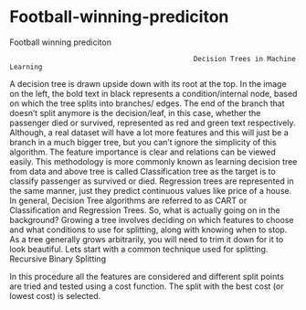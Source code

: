 # Football-winning-prediciton
Football winning prediciton

                                                 Decision Trees in Machine Learning

 A decision tree is drawn upside down with its root at the top. In the image on the left, the bold text in black represents a condition/internal node, based on which the tree splits into branches/ edges. The end of the branch that doesn’t split anymore is the decision/leaf, in this case, whether the passenger died or survived, represented as red and green text respectively.
Although, a real dataset will have a lot more features and this will just be a branch in a much bigger tree, but you can’t ignore the simplicity of this algorithm. The feature importance is clear and relations can be viewed easily. This methodology is more commonly known as learning decision tree from data and above tree is called Classification tree as the target is to classify passenger as survived or died. Regression trees are represented in the same manner, just they predict continuous values like price of a house. In general, Decision Tree algorithms are referred to as CART or Classification and Regression Trees.
So, what is actually going on in the background? Growing a tree involves deciding on which features to choose and what conditions to use for splitting, along with knowing when to stop. As a tree generally grows arbitrarily, you will need to trim it down for it to look beautiful. Lets start with a common technique used for splitting.
Recursive Binary Splitting
 
In this procedure all the features are considered and different split points are tried and tested using a cost function. The split with the best cost (or lowest cost) is selected.

   

